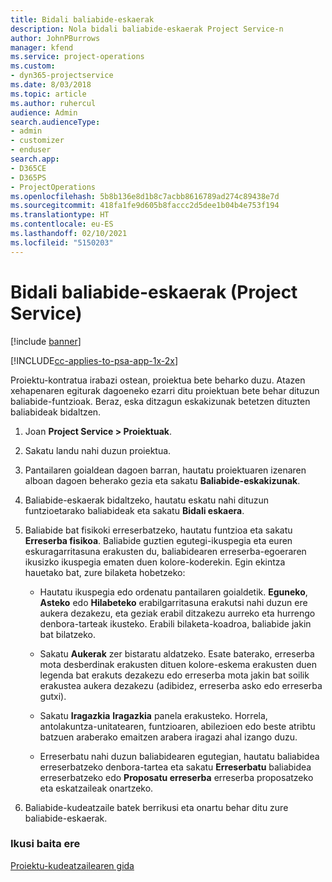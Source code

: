 ```yaml
---
title: Bidali baliabide-eskaerak
description: Nola bidali baliabide-eskaerak Project Service-n
author: JohnPBurrows
manager: kfend
ms.service: project-operations
ms.custom:
- dyn365-projectservice
ms.date: 8/03/2018
ms.topic: article
ms.author: ruhercul
audience: Admin
search.audienceType:
- admin
- customizer
- enduser
search.app:
- D365CE
- D365PS
- ProjectOperations
ms.openlocfilehash: 5b8b136e8d1b8c7acbb8616789ad274c89438e7d
ms.sourcegitcommit: 418fa1fe9d605b8faccc2d5dee1b04b4e753f194
ms.translationtype: HT
ms.contentlocale: eu-ES
ms.lasthandoff: 02/10/2021
ms.locfileid: "5150203"
---
```

# <a name="submit-resource-requests-project-service"></a>Bidali baliabide-eskaerak (Project Service)

[!include [banner](../includes/psa-now-project-operations.md)]

[!INCLUDE[cc-applies-to-psa-app-1x-2x](../includes/cc-applies-to-psa-app-1x-2x.md)]

Proiektu-kontratua irabazi ostean, proiektua bete beharko duzu. Atazen xehapenaren egiturak dagoeneko ezarri ditu proiektuan bete behar dituzun baliabide-funtzioak. Beraz, eska ditzagun eskakizunak betetzen dituzten baliabideak bidaltzen.  
  
1.  Joan **Project Service > Proiektuak**.  
  
2.  Sakatu landu nahi duzun proiektua.  
  
3.  Pantailaren goialdean dagoen barran, hautatu proiektuaren izenaren alboan dagoen beherako gezia eta sakatu **Baliabide-eskakizunak**.  
  
4.  Baliabide-eskaerak bidaltzeko, hautatu eskatu nahi dituzun funtzioetarako baliabideak eta sakatu **Bidali eskaera**.  
  
5.  Baliabide bat fisikoki erreserbatzeko, hautatu funtzioa eta sakatu **Erreserba fisikoa**. Baliabide guztien egutegi-ikuspegia eta euren eskuragarritasuna erakusten du, baliabidearen erreserba-egoeraren ikusizko ikuspegia ematen duen kolore-koderekin. Egin ekintza hauetako bat, zure bilaketa hobetzeko:  
  
    -   Hautatu ikuspegia edo ordenatu pantailaren goialdetik. **Eguneko**, **Asteko** edo **Hilabeteko** erabilgarritasuna erakutsi nahi duzun ere aukera dezakezu, eta geziak erabil ditzakezu aurreko eta hurrengo denbora-tarteak ikusteko. Erabili bilaketa-koadroa, baliabide jakin bat bilatzeko.  
  
    -   Sakatu **Aukerak** zer bistaratu aldatzeko. Esate baterako, erreserba mota desberdinak erakusten dituen kolore-eskema erakusten duen legenda bat erakuts dezakezu edo erreserba mota jakin bat soilik erakustea aukera dezakezu (adibidez, erreserba asko edo erreserba gutxi).  
  
    -   Sakatu **Iragazkia** **Iragazkia** panela erakusteko. Horrela, antolakuntza-unitatearen, funtzioaren, abilezioen edo beste atribtu batzuen araberako emaitzen arabera iragazi ahal izango duzu.  
  
    -   Erreserbatu nahi duzun baliabidearen egutegian, hautatu baliabidea erreserbatzeko denbora-tartea eta sakatu **Erreserbatu** baliabidea erreserbatzeko edo **Proposatu erreserba** erreserba proposatzeko eta eskatzaileak onartzeko.  
  
6.  Baliabide-kudeatzaile batek berrikusi eta onartu behar ditu zure baliabide-eskaerak.  
  
### <a name="see-also"></a>Ikusi baita ere  
 [Proiektu-kudeatzailearen gida](../psa/project-manager-guide.md)
